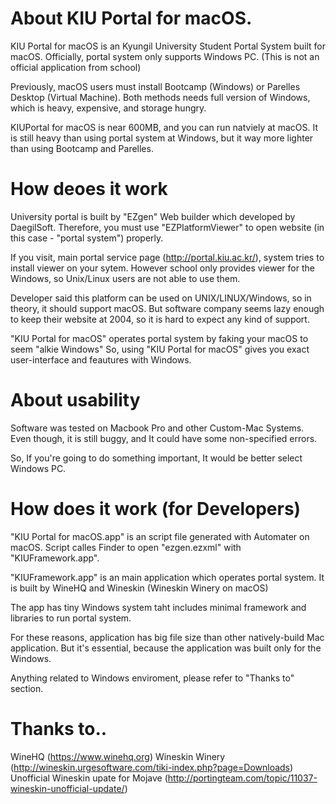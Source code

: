# About KIU Portal for macOS.

KIU Portal for macOS is an Kyungil University Student Portal System built for macOS.
Officially, portal system only supports Windows PC. (This is not an official application from school)

Previously, macOS users must install Bootcamp (Windows) or Parelles Desktop (Virtual Machine).
Both methods needs full version of Windows, which is heavy, expensive, and storage hungry.

KIUPortal for macOS is near 600MB, and you can run natviely at macOS.
It is still heavy than using portal system at Windows, but it way more lighter than using Bootcamp and Parelles.


# How deoes it work

University portal is built by "EZgen" Web builder which developed by DaegilSoft.
Therefore, you must use "EZPlatformViewer" to open website (in this case - "portal system") properly.

If you visit, main portal service page (http://portal.kiu.ac.kr/), system tries to install viewer on your sytem.
However school only provides viewer for the Windows, so Unix/Linux users are not able to use them.

Developer said this platform can be used on UNIX/LINUX/Windows, so in theory, it should support macOS.
But software company seems lazy enough to keep their website at 2004, so it is hard to expect any kind of support. 

"KIU Portal for macOS" operates portal system by faking your macOS to seem "alkie Windows"
So, using "KIU Portal for macOS" gives you exact user-interface and feautures with Windows.


# About usability 

Software was tested on Macbook Pro and other Custom-Mac Systems.
Even though, it is still buggy, and It could have some non-specified errors.

So, If you're going to do something important, It would be better select Windows PC.


# How does it work (for Developers)

"KIU Portal for macOS.app" is an script file generated with Automater on macOS.
Script calles Finder to open "ezgen.ezxml" with "KIUFramework.app".

"KIUFramework.app" is an main application which operates portal system.
It is built by WineHQ and Wineskin (Wineskin Winery on macOS)

The app has tiny Windows system taht includes minimal framework and libraries to run portal system. 

For these reasons, application has big file size than other natively-build Mac application.
But it's essential, because the application was built only for the Windows. 

Anything related to Windows enviroment, please refer to "Thanks to" section.


# Thanks to..

WineHQ (https://www.winehq.org)
Wineskin Winery (http://wineskin.urgesoftware.com/tiki-index.php?page=Downloads)
Unofficial Wineskin upate for Mojave (http://portingteam.com/topic/11037-wineskin-unofficial-update/)

